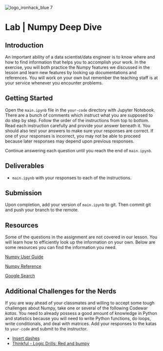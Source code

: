 ![logo_ironhack_blue 7](https://user-images.githubusercontent.com/23629340/40541063-a07a0a8a-601a-11e8-91b5-2f13e4e6b441.png)
# Lab | Numpy Deep Dive

## Introduction

An important ability of a data scientist/data engineer is to know where and how to find information that helps you to accomplish your work. In the exercise, you will both practice the Numpy features we discussed in the lesson and learn new features by looking up documentations and references. You will work on your own but remember the teaching staff is at your service whenever you encounter problems.

## Getting Started

Open the `main.ipynb` file in the `your-code` directory with Jupyter Notebook. There are a bunch of comments which instruct what you are supposed to do step by step. Follow the order of the instructions from top to bottom. Read each instruction carefully and provide your answer beneath it. You should also test your answers to make sure your responses are correct. If one of your responses is incorrect, you may not be able to proceed because later responses may depend upon previous responses.

Continue answering each question until you reach the end of `main.ipynb`.

## Deliverables

- `main.ipynb` with your responses to each of the instructions.

## Submission

Upon completion, add your version of `main.ipynb` to git. Then commit git and push your branch to the remote.

## Resources

Some of the questions in the assignment are not covered in our lesson. You will learn how to efficiently look up the information on your own. Below are some resources you can find the information you need.

[Numpy User Guide](https://docs.scipy.org/doc/numpy/user/index.html)

[Numpy Reference](https://docs.scipy.org/doc/numpy/reference/)

[Google Search](https://www.google.com/search?q=how+to+use+numpy)

## Additional Challenges for the Nerds

If you are way ahead of your classmates and willing to accept some tough challenges about Numpy, take one or several of the following Codewar *katas*. 	You need to already possess a good amount of knowledge in Python and statistics because you will need to write Python functions, do loops, write conditionals, and deal with matrices. Add your responses to the katas to `your-code` and submit to the instructor.

* [Insert dashes](https://www.codewars.com/kata/insert-dashes)
* [Thinkful - Logic Drills: Red and bumpy](https://www.codewars.com/kata/thinkful-logic-drills-red-and-bumpy)

